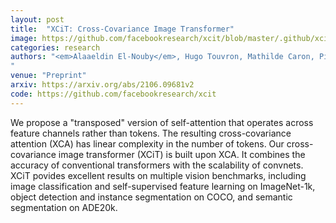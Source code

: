 ```yaml
---
layout: post
title:  "XCiT: Cross-Covariance Image Transformer"
image: https://github.com/facebookresearch/xcit/blob/master/.github/xcit_layer.png
categories: research
authors: "<em>Alaaeldin El-Nouby</em>, Hugo Touvron, Mathilde Caron, Piotr Bojanowski, Matthijs Douze, Armand Joulin, Ivan Laptev, Natalia Neverova, Gabriel Synnaeve, Jakob Verbeek, Hervé Jegou
"
venue: "Preprint"
arxiv: https://arxiv.org/abs/2106.09681v2
code: https://github.com/facebookresearch/xcit
---
```

We propose a "transposed" version of self-attention that operates across feature channels rather than tokens. The resulting cross-covariance attention
(XCA) has linear complexity in the number of tokens. Our cross-covariance image transformer (XCiT) is built upon XCA.
It combines the accuracy of conventional transformers with the scalability of convnets. XCiT povides excellent results on multiple vision benchmarks, including image classification and self-supervised feature learning on ImageNet-1k,
object detection and instance segmentation on COCO, and semantic segmentation on ADE20k.
